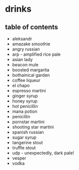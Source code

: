 # drinks

## table of contents

- aleksandr
- amazake smoothie
- angry russian
- arp - amplified rice pale
- asian lady
- beacon mule
- boosted margarita
- bothainical garden
- coffee liqueur
- el chapo
- espresso martini
- ginger syrup
- honey syrup
- hot penicillin
- mana potion
- penicillin
- pornstar martini
- shooting star martini
- spanish russian
- sugar syrup
- tangerine stout
- truffle stout
- udp - unexpectedly, dark pale!
- vesper
- vodka

